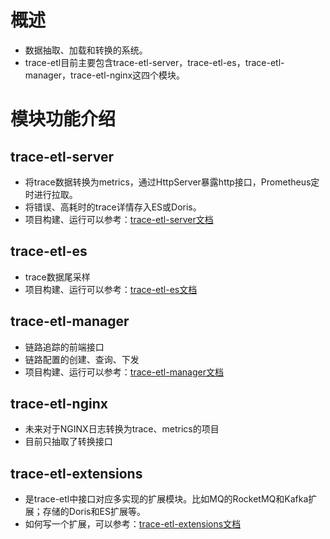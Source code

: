 # 概述
+ 数据抽取、加载和转换的系统。
+ trace-etl目前主要包含trace-etl-server，trace-etl-es，trace-etl-manager，trace-etl-nginx这四个模块。

# 模块功能介绍

## trace-etl-server

+ 将trace数据转换为metrics，通过HttpServer暴露http接口，Prometheus定时进行拉取。
+ 将错误、高耗时的trace详情存入ES或Doris。
+ 项目构建、运行可以参考：[trace-etl-server文档](trace-etl-server/README_CN.md)

## trace-etl-es

+ trace数据尾采样
+ 项目构建、运行可以参考：[trace-etl-es文档](trace-etl-es/README_CN.md)

## trace-etl-manager

+ 链路追踪的前端接口
+ 链路配置的创建、查询、下发
+ 项目构建、运行可以参考：[trace-etl-manager文档](trace-etl-manager/README_CN.md)

## trace-etl-nginx

+ 未来对于NGINX日志转换为trace、metrics的项目
+ 目前只抽取了转换接口

## trace-etl-extensions

+ 是trace-etl中接口对应多实现的扩展模块。比如MQ的RocketMQ和Kafka扩展；存储的Doris和ES扩展等。
+ 如何写一个扩展，可以参考：[trace-etl-extensions文档](docs/extension/extension_cn.md)